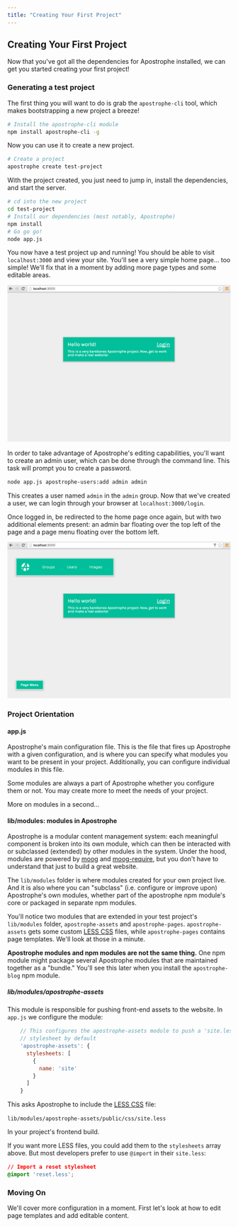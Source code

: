 ```yaml
---
title: "Creating Your First Project"
---
```


## Creating Your First Project

Now that you've got all the dependencies for Apostrophe installed, we can get you started creating your first project!

### Generating a test project

The first thing you will want to do is grab the `apostrophe-cli` tool, which makes bootstrapping a new project a breeze!

```bash
# Install the apostrophe-cli module
npm install apostrophe-cli -g
```

Now you can use it to create a new project.

```bash
# Create a project
apostrophe create test-project
```

With the project created, you just need to jump in, install the dependencies, and start the server.

```bash
# cd into the new project
cd test-project
# Install our dependencies (most notably, Apostrophe)
npm install
# Go go go!
node app.js
```

You now have a test project up and running! You should be able to visit `localhost:3000` and view your site. You'll see a very simple home page... too simple! We'll fix that in a moment by adding more page types and some editable areas.

<img src="/images/tutorials/developer/boilerplate_loggedout.png" class="shadow">

In order to take advantage of Apostrophe's editing capabilities, you'll want to create an admin user, which can be done  through the command line. This task will prompt you to create a password.

```bash
node app.js apostrophe-users:add admin admin
```

This creates a user named `admin` in the `admin` group. Now that we've created a user, we can login through your browser at `localhost:3000/login`.

Once logged in, be redirected to the home page once again, but with two additional elements present: an admin bar floating over the top left of the page and a page menu floating over the bottom left.

<img src="/images/tutorials/developer/boilerplate_loggedin.png" class="shadow">

### Project Orientation

#### app.js

Apostrophe's main configuration file. This is the file that fires up Apostrophe with a given configuration, and is where you can specify what modules you want to be present in your project. Additionally, you can configure individual modules in this file.

Some modules are always a part of Apostrophe whether you configure them or not. You may create more to meet the needs of your project.

More on modules in a second...

#### lib/modules: modules in Apostrophe

Apostrophe is a modular content management system: each meaningful component is broken into its own module, which can then be interacted with or subclassed (extended) by other modules in the system. Under the hood, modules are powered by [moog](https://github.com/punkave/moog) and [moog-require](https://github.com/punkave/moog-require), but you don't have to understand that just to build a great website.

The `lib/modules` folder is where modules created for your own project live. And it is also where you can "subclass" (i.e. configure or improve upon) Apostrophe's own modules, whether part of the apostrophe npm module's core or packaged in separate npm modules.

You'll notice two modules that are extended in your test project's `lib/modules` folder, `apostrophe-assets` and `apostrophe-pages`. `apostrophe-assets` gets some custom [LESS CSS](http://lesscss.org/features/) files, while `apostrophe-pages` contains page templates. We'll look at those in a minute.

**Apostrophe modules and npm modules are not the same thing.** One npm module might package several Apostrophe modules that are maintained together as a "bundle." You'll see this later when you install the `apostrophe-blog` npm module.

##### lib/modules/apostrophe-assets

This module is responsible for pushing front-end assets to the website. In `app.js` we configure the module:

```javascript
    // This configures the apostrophe-assets module to push a 'site.less'
    // stylesheet by default
    'apostrophe-assets': {
      stylesheets: [
        {
          name: 'site'
        }
      ]
    }
```

This asks Apostrophe to include the [LESS CSS](http://lesscss.org/features/) file:

`lib/modules/apostrophe-assets/public/css/site.less`

In your project's frontend build.

If you want more LESS files, you could add them to the `stylesheets` array above. But most developers prefer to use `@import` in their `site.less`:

```css
// Import a reset stylesheet
@import 'reset.less';
```

### Moving On

We'll cover more configuration in a moment. First let's look at how to edit page templates and add editable content.
